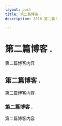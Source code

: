 ```yaml
---
layout: post
title: 第二篇博客！
description: 2016 第二篇！

---
```

# 第二篇博客 .  
第二篇博客内容  
##  第二篇博客 .  
第二篇博客内容  
### 第二篇博客 .  
第二篇博客内容  
